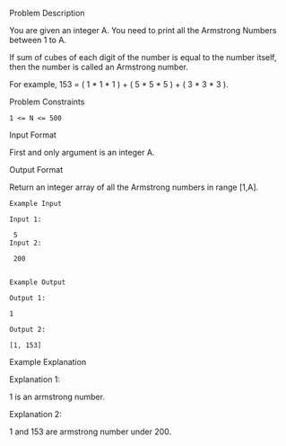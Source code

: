 Problem Description

You are given an integer A. You need to print all the Armstrong Numbers between 1 to A.

If sum of cubes of each digit of the number is equal to the number itself, then the number is called an Armstrong number.

For example, 153 = ( 1 * 1 * 1 ) + ( 5 * 5 * 5 ) + ( 3 * 3 * 3 ).



Problem Constraints
    
    1 <= N <= 500



Input Format

First and only argument is an integer A.



Output Format

Return an integer array of all the Armstrong numbers in range [1,A].



    Example Input
    
    Input 1:
    
     5
    Input 2:
    
     200
    
    
    Example Output
    
    Output 1:
    
    1
    
    Output 2:
    
    [1, 153]
    

Example Explanation

Explanation 1:


1 is an armstrong number.

Explanation 2:

1 and 153 are armstrong number under 200.
